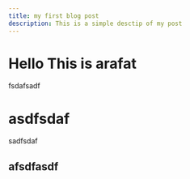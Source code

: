 ```yaml
---
title: my first blog post
description: This is a simple desctip of my post
---
```

# Hello This is arafat
fsdafsadf
# asdfsdaf
sadfsdaf
## afsdfasdf
